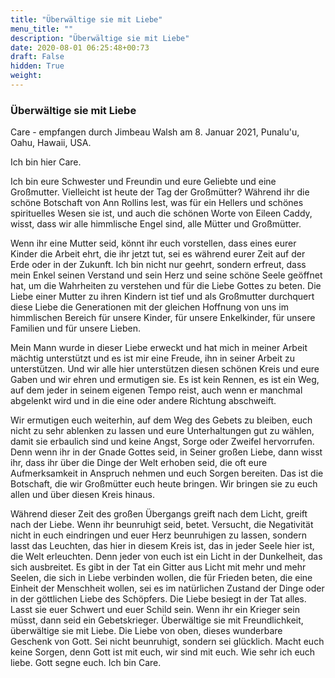 ```yaml
---
title: "Überwältige sie mit Liebe"
menu_title: ""
description: "Überwältige sie mit Liebe"
date: 2020-08-01 06:25:48+00:73
draft: False
hidden: True
weight:
---
```

### Überwältige sie mit Liebe

Care - empfangen durch Jimbeau Walsh am 8. Januar 2021, Punalu'u, Oahu, Hawaii, USA.

Ich bin hier Care.

Ich bin eure Schwester und Freundin und eure Geliebte und eine Großmutter. Vielleicht ist heute der Tag der Großmütter? Während ihr die schöne Botschaft von Ann Rollins lest, was für ein Hellers und schönes spirituelles Wesen sie ist, und auch die schönen Worte von Eileen Caddy, wisst, dass wir alle himmlische Engel sind, alle Mütter und Großmütter.

Wenn ihr eine Mutter seid, könnt ihr euch vorstellen, dass eines eurer Kinder die Arbeit ehrt, die ihr jetzt tut, sei es während eurer Zeit auf der Erde oder in der Zukunft. Ich bin nicht nur geehrt, sondern erfreut, dass mein Enkel seinen Verstand und sein Herz und seine schöne Seele geöffnet hat, um die Wahrheiten zu verstehen und für die Liebe Gottes zu beten. Die Liebe einer Mutter zu ihren Kindern ist tief und als Großmutter durchquert diese Liebe die Generationen mit der gleichen Hoffnung von uns im himmlischen Bereich für unsere Kinder, für unsere Enkelkinder, für unsere Familien und für unsere Lieben.

Mein Mann wurde in dieser Liebe erweckt und hat mich in meiner Arbeit mächtig unterstützt und es ist mir eine Freude, ihn in seiner Arbeit zu unterstützen. Und wir alle hier unterstützen diesen schönen Kreis und eure Gaben und wir ehren und ermutigen sie. Es ist kein Rennen, es ist ein Weg, auf dem jeder in seinem eigenen Tempo reist, auch wenn er manchmal abgelenkt wird und in die eine oder andere Richtung abschweift.

Wir ermutigen euch weiterhin, auf dem Weg des Gebets zu bleiben, euch nicht zu sehr ablenken zu lassen und eure Unterhaltungen gut zu wählen, damit sie erbaulich sind und keine Angst, Sorge oder Zweifel hervorrufen. Denn wenn ihr in der Gnade Gottes seid, in Seiner großen Liebe, dann wisst ihr, dass ihr über die Dinge der Welt erhoben seid, die oft eure Aufmerksamkeit in Anspruch nehmen und euch Sorgen bereiten. Das ist die Botschaft, die wir Großmütter euch heute bringen. Wir bringen sie zu euch allen und über diesen Kreis hinaus.

Während dieser Zeit des großen Übergangs greift nach dem Licht, greift nach der Liebe. Wenn ihr beunruhigt seid, betet. Versucht, die Negativität nicht in euch eindringen und euer Herz beunruhigen zu lassen, sondern lasst das Leuchten, das hier in diesem Kreis ist, das in jeder Seele hier ist, die Welt erleuchten. Denn jeder von euch ist ein Licht in der Dunkelheit, das sich ausbreitet. Es gibt in der Tat ein Gitter aus Licht mit mehr und mehr Seelen, die sich in Liebe verbinden wollen, die für Frieden beten, die eine Einheit der Menschheit wollen, sei es im natürlichen Zustand der Dinge oder in der göttlichen Liebe des Schöpfers. Die Liebe besiegt in der Tat alles. Lasst sie euer Schwert und euer Schild sein. Wenn ihr ein Krieger sein müsst, dann seid ein Gebetskrieger. Überwältige sie mit Freundlichkeit, überwältige sie mit Liebe. Die Liebe von oben, dieses wunderbare Geschenk von Gott. Sei nicht beunruhigt, sondern sei glücklich. Macht euch keine Sorgen, denn Gott ist mit euch, wir sind mit euch. Wie sehr ich euch liebe. Gott segne euch. Ich bin Care.
